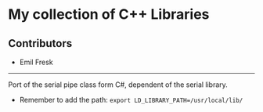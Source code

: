 # My collection of C++ Libraries

## Contributors

* Emil Fresk

---

Port of the serial pipe class form C#, dependent of the serial library.
   * Remember to add the path: `export LD_LIBRARY_PATH=/usr/local/lib/`
